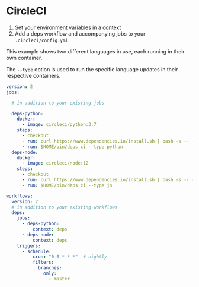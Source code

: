 # CircleCI

1. Set your environment variables in a [context](https://circleci.com/docs/2.0/contexts/)
1. Add a deps workflow and accompanying jobs to your `.circleci/config.yml`

This example shows two different languages in use,
each running in their own container.

The `--type` option is used to run the specific language updates in their respective containers.

```yml
version: 2
jobs:

  # in addition to your existing jobs

  deps-python:
    docker:
      - image: circleci/python:3.7
    steps:
      - checkout
      - run: curl https://www.dependencies.io/install.sh | bash -s -- -b $HOME/bin
      - run: $HOME/bin/deps ci --type python
  deps-node:
    docker:
      - image: circleci/node:12
    steps:
      - checkout
      - run: curl https://www.dependencies.io/install.sh | bash -s -- -b $HOME/bin
      - run: $HOME/bin/deps ci --type js

workflows:
  version: 2
  # in addition to your existing workflows
  deps:
    jobs:
      - deps-python:
          context: deps
      - deps-node:
          context: deps
    triggers:
      - schedule:
          cron: "0 0 * * *"  # nightly
          filters:
            branches:
              only:
                - master
```
